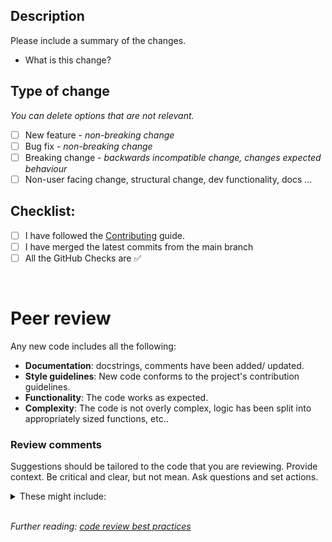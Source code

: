 ## Description
Please include a summary of the changes.

  - What is this change?

## Type of change

*You can delete options that are not relevant.*

- [ ] New feature - *non-breaking change*
- [ ] Bug fix - *non-breaking change*
- [ ] Breaking change - *backwards incompatible change, changes expected behaviour*
- [ ] Non-user facing change, structural change, dev functionality, docs ...

## Checklist:

- [ ] I have followed the [Contributing](https://github.com/ONSdigital/onsppt/CONTRIBUTING.md) guide.
- [ ] I have merged the latest commits from the main branch
- [ ] All the GitHub Checks are :white_check_mark:

<br>

#  Peer review
Any new code includes all the following:

- **Documentation**: docstrings, comments have been added/ updated.
- **Style guidelines**: New code conforms to the project's contribution guidelines.
- **Functionality**: The code works as expected.
- **Complexity**: The code is not overly complex, logic has been split into appropriately sized functions, etc..

### Review comments
Suggestions should be tailored to the code that you are reviewing. Provide context.
Be critical and clear, but not mean. Ask questions and set actions.
<details><summary>These might include:</summary>

- bugs that need fixing (does it work as expected?)
- alternative methods (could it be written more efficiently or with more clarity?)
- documentation improvements (does the documentation reflect how the code actually works?)
- code style improvements (could the code be written more clearly?)
</details>
<br>

*Further reading: [code review best practices](https://best-practice-and-impact.github.io/qa-of-code-guidance/peer_review.html)*